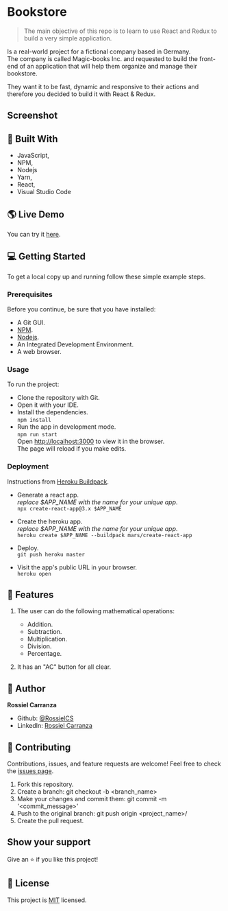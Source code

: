 # Bookstore

> The main objective of this repo is to learn to use React and Redux to build a very simple application.<br />

Is a real-world project for a fictional company based in Germany.<br />
The company is called Magic-books Inc. and requested to build the front-end of an application that will help them organize and manage their bookstore.<br />

They want it to be fast, dynamic and responsive to their actions and therefore you decided to build it with React & Redux.<br /> 

## Screenshot

## :hammer:  Built With

- JavaScript,
- NPM,
- Nodejs
- Yarn,
- React,
- Visual Studio Code


## :earth_americas: Live Demo

You can try it [here](https://rossielcs-bookstore.herokuapp.com/).


## :computer: Getting Started

To get a local copy up and running follow these simple example steps.

### Prerequisites
Before you continue, be sure that you have installed:

- A Git GUI.
- [NPM](https://www.npmjs.com/get-npm).
- [Nodejs](https://nodejs.org/en/).
- An Integrated Development Environment.
- A web browser.

### Usage
To run the project:

- Clone the repository with Git.
- Open it with your IDE.
- Install the dependencies.<br /> 
`npm install`
- Run the app in development mode.<br />
`npm run start`<br />
Open [http://localhost:3000](http://localhost:3000) to view it in the browser.<br />
The page will reload if you make edits.

### Deployment
Instructions from [Heroku Buildpack](https://github.com/mars/create-react-app-buildpack).

- Generate a react app.<br />
*replace $APP_NAME with the name for your unique app*.<br />
`npx create-react-app@3.x $APP_NAME`

- Create the heroku app.<br />
*replace $APP_NAME with the name for your unique app*.<br />
`heroku create $APP_NAME --buildpack mars/create-react-app`

- Deploy.<br />
`git push heroku master`

- Visit the app's public URL in your browser.<br />
`heroku open`

## :gem:  Features
1. The user can do the following mathematical operations:
    - Addition.
    - Subtraction.
    - Multiplication.
    - Division.
    - Percentage.

2. It has an "AC" button for all clear.

## :woman:  Author

**Rossiel Carranza**

- Github: [@RossielCS](https://github.com/RossielCS)
- LinkedIn: [Rossiel Carranza](https://www.linkedin.com/in/rossiel-carranza/)

## 🤝 Contributing

Contributions, issues, and feature requests are welcome!
Feel free to check the [issues page](issues/).

1. Fork this repository.
2. Create a branch: git checkout -b <branch_name>
3. Make your changes and commit them: git commit -m '<commit_message>'
4. Push to the original branch: git push origin <project_name>/<location>
5. Create the pull request.

## Show your support

Give an ⭐️ if you like this project!

## 📝  License

This project is [MIT](lic.url) licensed.